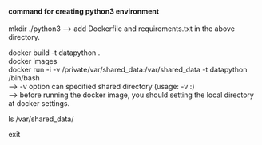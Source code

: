 #### command for creating python3 environment

mkdir ./python3
 --> add Dockerfile and requirements.txt in the above directory.

docker build -t datapython .  
docker images  
docker run -i -v /private/var/shared_data:/var/shared_data -t datapython /bin/bash  
  --> -v option can specified shared directory (usage: -v <local directory>:<docker directory>)  
  --> before running the docker image, you should setting the local directory at docker settings.  

ls /var/shared_data/  

exit  
